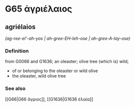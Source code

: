 # G65 ἀγριέλαιος

## agriélaios

_(ag-ree-el'-ah-yos | ah-gree-EH-leh-ose | ah-gree-A-lay-ose)_

### Definition

from G0066 and G1636; an oleaster; olive tree (which is) wild; 

- of or belonging to the oleaster or wild olive
- the oleaster, wild olive tree

### See also

[[G66|G66 ἄγριος]], [[G1636|G1636 ἐλαία]]
